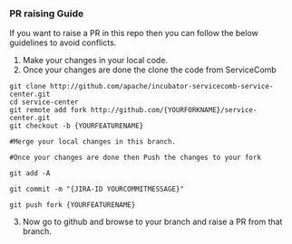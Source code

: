 ### PR raising Guide

If you want to raise a PR in this repo then you can follow the below guidelines to avoid conflicts.

1. Make your changes in your local code.
2. Once your changes are done the clone the code from ServiceComb
```
git clone http://github.com/apache/incubator-servicecomb-service-center.git
cd service-center
git remote add fork http://github.com/{YOURFORKNAME}/service-center.git
git checkout -b {YOURFEATURENAME}

#Merge your local changes in this branch.

#Once your changes are done then Push the changes to your fork

git add -A

git commit -m "{JIRA-ID YOURCOMMITMESSAGE}"

git push fork {YOURFEATURENAME}
```
3. Now go to github and browse to your branch and raise a PR from that branch.

